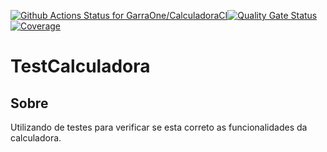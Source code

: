 [![Github Actions Status for
GarraOne/CalculadoraCI](https://github.com/GarraOne/CalculadoraCI/workflows/Integra%C3%A7%C3%A3o%20continua%20de%20Java%20com%20Maven/badge.svg)](https://github.com/GarraOne/CalculadoraCI/actions)[![Quality Gate Status](https://sonarcloud.io/api/project_badges/measure?project=GarraOne_CalculadoraCI&metric=alert_status)](https://sonarcloud.io/summary/new_code?id=GarraOne_CalculadoraCI)
[![Coverage](https://sonarcloud.io/api/project_badges/measure?project=GarraOne_CalculadoraCI&metric=coverage)](https://sonarcloud.io/component_measuresid=GarraOne_CalculadoraCI&metric=coverage)

#  TestCalculadora
## Sobre
Utilizando de testes para verificar se esta correto as funcionalidades da calculadora.

